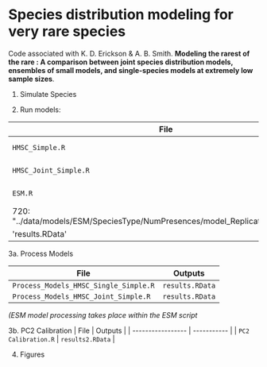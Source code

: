 # Species distribution modeling for very rare species

Code associated with K. D. Erickson & A. B. Smith. **Modeling the rarest of the rare : A comparison between joint species distribution models, ensembles of small models, and single-species models at extremely low sample sizes**. 


1. Simulate Species 

2. Run models: 

| File              | Outputs |
| ----------------- | ----------- |
| `HMSC_Simple.R`   |  720: "../data/models/HMSC_Simple/SpeciesType/NumPresences/model_ReplicateNumber.RData" |    
| `HMSC_Joint_Simple.R` |  720: "../data/models/HMSC_Joint/SpeciesType/NumPresences/model_ReplicateNumber.RData"  |
| `ESM.R`               |  720: "../data/models/ESM_bivariate/SpeciesType/NumPresences/model_ReplicateNumber.RData" |
|                          720: "../data/models/ESM/SpeciesType/NumPresences/model_ReplicateNumber.RData            |
|                          'results.RData'                                                                          |


3a. Process Models 

| File              | Outputs |
| ----------------- | ----------- |
| `Process_Models_HMSC_Single_Simple.R`   | `results.RData`    |    
| `Process_Models_HMSC_Joint_Simple.R`    | `results.RData`    |

 *(ESM model processing takes place within the ESM script*


3b. PC2 Calibration
| File              | Outputs |
| ----------------- | ----------- |
| `PC2 Calibration.R`   | `results2.RData`    |    



4. Figures 




